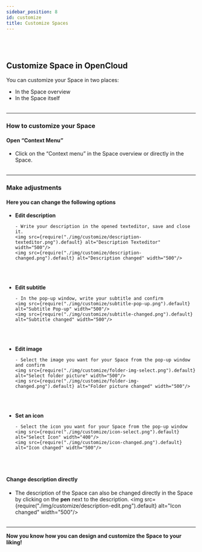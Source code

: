 ```yaml
---
sidebar_position: 8
id: customize
title: Customize Spaces
---
```


<br/><br/>

## Customize Space in OpenCloud

You can customize your Space in two places:

- In the Space overview
- In the Space itself
  <br/><br/>

---

### How to customize your Space

#### Open “Context Menu”

- Click on the “Context menu” in the Space overview or directly in the Space.
  <br/><br/>

---

### Make adjustments

#### Here you can change the following options

- **Edit description**

      - Write your description in the opened texteditor, save and close it.
      <img src={require("./img/customize/description-texteditor.png").default} alt="Description Texteditor" width="500"/>
      <img src={require("./img/customize/description-changed.png").default} alt="Description changed" width="500"/>

  <br/><br/>

- **Edit subtitle**

      - In the pop-up window, write your subtitle and confirm
      <img src={require("./img/customize/subtitle-pop-up.png").default} alt="Subtitle Pop-up" width="500"/>
      <img src={require("./img/customize/subtitle-changed.png").default} alt="Subtitle changed" width="500"/>

  <br/><br/>

- **Edit image**

      - Select the image you want for your Space from the pop-up window and confirm
      <img src={require("./img/customize/folder-img-select.png").default} alt="Select folder picture" width="500"/>
      <img src={require("./img/customize/folder-img-changed.png").default} alt="Folder picture changed" width="500"/>

  <br/><br/>

- **Set an icon**

      - Select the icon you want for your Space from the pop-up window
      <img src={require("./img/customize/icon-select.png").default} alt="Select Icon" width="400"/>
      <img src={require("./img/customize/icon-changed.png").default} alt="Icon changed" width="500"/>

  <br/><br/>

#### Change description directly

- The description of the Space can also be changed directly in the Space by clicking on the **pen** next to the description.
  <img src={require("./img/customize/description-edit.png").default} alt="Icon changed" width="500"/>
  <br/><br/>

---

**Now you know how you can design and customize the Space to your liking!**
